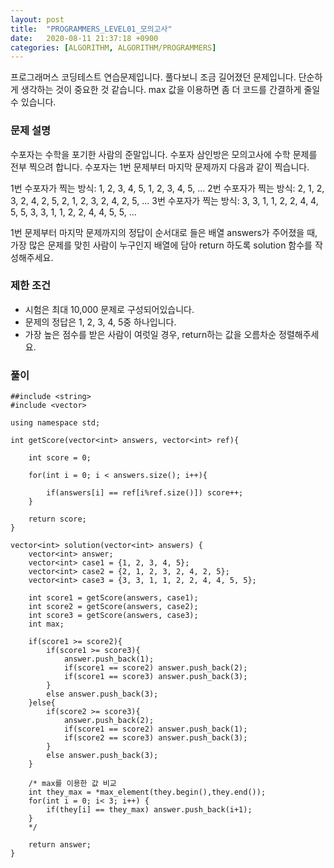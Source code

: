 ```yaml
---
layout: post
title:  "PROGRAMMERS_LEVEL01_모의고사"
date:   2020-08-11 21:37:18 +0900
categories: [ALGORITHM, ALGORITHM/PROGRAMMERS]
---
```


프로그래머스 코딩테스트 연습문제입니다. 풀다보니 조금 길어졌던 문제입니다. 단순하게 생각하는 것이 중요한 것 같습니다. max 값을 이용하면 좀 더 코드를 간결하게 줄일 수 있습니다.

### 문제 설명
수포자는 수학을 포기한 사람의 준말입니다. 수포자 삼인방은 모의고사에 수학 문제를 전부 찍으려 합니다. 수포자는 1번 문제부터 마지막 문제까지 다음과 같이 찍습니다.

1번 수포자가 찍는 방식: 1, 2, 3, 4, 5, 1, 2, 3, 4, 5, ...
2번 수포자가 찍는 방식: 2, 1, 2, 3, 2, 4, 2, 5, 2, 1, 2, 3, 2, 4, 2, 5, ...
3번 수포자가 찍는 방식: 3, 3, 1, 1, 2, 2, 4, 4, 5, 5, 3, 3, 1, 1, 2, 2, 4, 4, 5, 5, ...

1번 문제부터 마지막 문제까지의 정답이 순서대로 들은 배열 answers가 주어졌을 때, 가장 많은 문제를 맞힌 사람이 누구인지 배열에 담아 return 하도록 solution 함수를 작성해주세요.

### 제한 조건
- 시험은 최대 10,000 문제로 구성되어있습니다.
- 문제의 정답은 1, 2, 3, 4, 5중 하나입니다.
- 가장 높은 점수를 받은 사람이 여럿일 경우, return하는 값을 오름차순 정렬해주세요.

### 풀이

```
##include <string>
#include <vector>

using namespace std;

int getScore(vector<int> answers, vector<int> ref){

    int score = 0;

    for(int i = 0; i < answers.size(); i++){

        if(answers[i] == ref[i%ref.size()]) score++;
    }

    return score;
}

vector<int> solution(vector<int> answers) {
    vector<int> answer;
    vector<int> case1 = {1, 2, 3, 4, 5};
    vector<int> case2 = {2, 1, 2, 3, 2, 4, 2, 5};
    vector<int> case3 = {3, 3, 1, 1, 2, 2, 4, 4, 5, 5};

    int score1 = getScore(answers, case1);
    int score2 = getScore(answers, case2);
    int score3 = getScore(answers, case3);
    int max;

    if(score1 >= score2){
        if(score1 >= score3){
            answer.push_back(1);
            if(score1 == score2) answer.push_back(2);
            if(score1 == score3) answer.push_back(3);
        }
        else answer.push_back(3);
    }else{
        if(score2 >= score3){
            answer.push_back(2);
            if(score1 == score2) answer.push_back(1);
            if(score2 == score3) answer.push_back(3);
        }
        else answer.push_back(3);
    }

    /* max를 이용한 값 비교
    int they_max = *max_element(they.begin(),they.end());
    for(int i = 0; i< 3; i++) {
        if(they[i] == they_max) answer.push_back(i+1);
    }
    */

    return answer;
}
```
